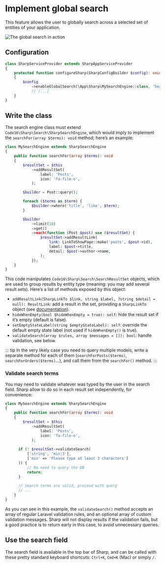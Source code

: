 # Implement global search

This feature allows the user to globally search across a selected set of entities of your application.

![The global search in action](./img/global-search.png)

## Configuration

```php
class SharpServiceProvider extends SharpAppServiceProvider
{
    protected function configureSharp(SharpConfigBuilder $config): void
    {
        $config
            ->enableGlobalSearch(\App\Sharp\MySearchEngine::class, 'Search for anything...')
            // [...]
    }
}
```

## Write the class

The search engine class must extend `Code16\Sharp\Search\SharpSearchEngine`, which would imply to implement the `searchFor(array $terms): void` method; here’s an example:

```php
class MySearchEngine extends SharpSearchEngine
{
    public function searchFor(array $terms): void
    {
        $resultSet = $this
            ->addResultSet(
                label: 'Posts',
                icon: 'fa-file-o',
            );

        $builder = Post::query();

        foreach ($terms as $term) {
            $builder->where('title', 'like', $term);
        }

        $builder
            ->limit(10)
            ->get()
            ->each(function (Post $post) use ($resultSet) {
                $resultSet->addResultLink(
                    link: LinkToShowPage::make('posts', $post->id),
                    label: $post->title,
                    detail: $post->author->name,
                );
            });
    }
}
```

This code manipulates `Code16\Sharp\Search\SearchResultSet` objects, which are used to group results by entity type (meaning: you may add several result sets). Here’s a list of methods exposed by this object:

- `addResultLink(SharpLinkTo $link, string $label, ?string $detail = null): ResultLink`: add a result in the set, providing a `SharpLinkTo` object (see [documentation](link-to.md)).
- `hideWhenEmpty(bool $hideWhenEmpty = true): self`: hide the result set if it’s empty (default is false).
- `setEmptyStateLabel(string $emptyStateLabel): self`: override the default empty state label (not used if `hideWhenEmpty()` is true).
- `validateSearch(array $rules, array $messages = []): bool`: handle validation, see below.

::: tip
In the very likely case you need to query multiple models, write a separate method for each of them (`searchForPosts($terms)`, `searchForOrders($terms)`...), and call them from the `searchFor()` method.
:::

### Validate search terms

You may need to validate whatever was typed by the user in the search field. Sharp allow to do so in each result set independently, for convenience:

```php
class MySearchEngine extends SharpSearchEngine
{
    public function searchFor(array $terms): void
    {
        $resultSet = $this
            ->addResultSet(
                label: 'Posts',
                icon: 'fa-file-o',
            );
            
      if (! $resultSet->validateSearch(
          ['string', 'min:3'], 
          ['min' => 'Please type at least 3 characters']
      )) {
          // No need to query the DB
          return;
      }
            
      // Search terms are valid, proceed with query
      // ...
    }
}
```

As you can see in this example, the `validateSearch()` method accepts an array of regular Laravel validation rules, and an optional array of custom validation messages. Sharp will not display results if the validation fails, but a good practice is to return early in this case, to avoid unnecessary queries.

## Use the search field

The search field is available in the top bar of Sharp, and can be called with these pretty standard keyboard shortcuts: `Ctrl+K`, `Cmd+K` (Mac) or simply `/`.